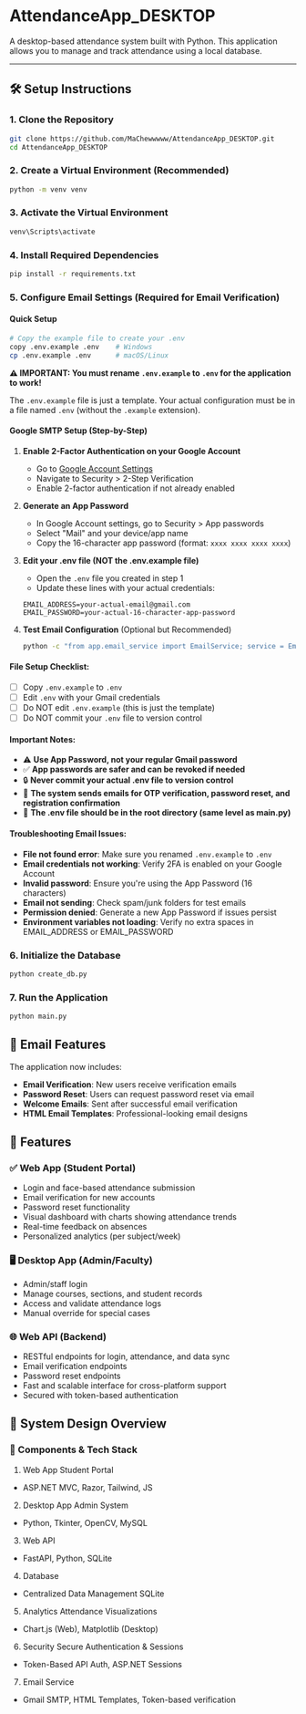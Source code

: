 # AttendanceApp_DESKTOP

A desktop-based attendance system built with Python. This application allows you to manage and track attendance using a local database.

---

## 🛠 Setup Instructions

### 1. Clone the Repository

```bash
git clone https://github.com/MaChewwwww/AttendanceApp_DESKTOP.git
cd AttendanceApp_DESKTOP
```

### 2. Create a Virtual Environment (Recommended)
```bash
python -m venv venv
```

### 3. Activate the Virtual Environment
```bash
venv\Scripts\activate
```

### 4. Install Required Dependencies
```bash
pip install -r requirements.txt
```

### 5. Configure Email Settings (Required for Email Verification)

#### Quick Setup
```bash
# Copy the example file to create your .env
copy .env.example .env    # Windows
cp .env.example .env      # macOS/Linux
```

**⚠️ IMPORTANT: You must rename `.env.example` to `.env` for the application to work!**

The `.env.example` file is just a template. Your actual configuration must be in a file named `.env` (without the `.example` extension).

#### Google SMTP Setup (Step-by-Step)

1. **Enable 2-Factor Authentication on your Google Account**
   - Go to [Google Account Settings](https://myaccount.google.com/)
   - Navigate to Security > 2-Step Verification
   - Enable 2-factor authentication if not already enabled

2. **Generate an App Password**
   - In Google Account settings, go to Security > App passwords
   - Select "Mail" and your device/app name
   - Copy the 16-character app password (format: `xxxx xxxx xxxx xxxx`)

3. **Edit your .env file (NOT the .env.example file)**
   - Open the `.env` file you created in step 1
   - Update these lines with your actual credentials:
   ```env
   EMAIL_ADDRESS=your-actual-email@gmail.com
   EMAIL_PASSWORD=your-actual-16-character-app-password
   ```

4. **Test Email Configuration** (Optional but Recommended)
   ```bash
   python -c "from app.email_service import EmailService; service = EmailService(); print(service.test_email_configuration())"
   ```

#### File Setup Checklist:
- [ ] Copy `.env.example` to `.env`
- [ ] Edit `.env` with your Gmail credentials  
- [ ] Do NOT edit `.env.example` (this is just the template)
- [ ] Do NOT commit your `.env` file to version control

#### Important Notes:
- ⚠️ **Use App Password, not your regular Gmail password**
- ✅ **App passwords are safer and can be revoked if needed**
- 🔒 **Never commit your actual .env file to version control**
- 📧 **The system sends emails for OTP verification, password reset, and registration confirmation**
- 📁 **The .env file should be in the root directory (same level as main.py)**

#### Troubleshooting Email Issues:
- **File not found error**: Make sure you renamed `.env.example` to `.env`
- **Email credentials not working**: Verify 2FA is enabled on your Google Account
- **Invalid password**: Ensure you're using the App Password (16 characters)
- **Email not sending**: Check spam/junk folders for test emails
- **Permission denied**: Generate a new App Password if issues persist
- **Environment variables not loading**: Verify no extra spaces in EMAIL_ADDRESS or EMAIL_PASSWORD

### 6. Initialize the Database
```bash
python create_db.py
```

### 7. Run the Application
```bash
python main.py
```




## 📧 Email Features

The application now includes:
- **Email Verification**: New users receive verification emails
- **Password Reset**: Users can request password reset via email
- **Welcome Emails**: Sent after successful email verification
- **HTML Email Templates**: Professional-looking email designs

## 📲 Features
### ✅ Web App (Student Portal)
- Login and face-based attendance submission
- Email verification for new accounts
- Password reset functionality
- Visual dashboard with charts showing attendance trends
- Real-time feedback on absences
- Personalized analytics (per subject/week)

### 🖥 Desktop App (Admin/Faculty)
- Admin/staff login
- Manage courses, sections, and student records
- Access and validate attendance logs
- Manual override for special cases

### 🌐 Web API (Backend)
- RESTful endpoints for login, attendance, and data sync
- Email verification endpoints
- Password reset endpoints
- Fast and scalable interface for cross-platform support
- Secured with token-based authentication

## 🎨 System Design Overview
### 🧩 Components & Tech Stack
1. Web App	Student Portal
- ASP.NET MVC, Razor, Tailwind, JS
2. Desktop App Admin System	
- Python, Tkinter, OpenCV, MySQL
3. Web API
-	FastAPI, Python, SQLite
4. Database	
- Centralized Data Management	SQLite
5. Analytics Attendance Visualizations	
- Chart.js (Web), Matplotlib (Desktop)
6. Security	Secure Authentication & Sessions	
- Token-Based API Auth, ASP.NET Sessions
7. Email Service
- Gmail SMTP, HTML Templates, Token-based verification
